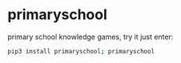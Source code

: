 # primaryschool
primary school knowledge games, try it just enter:  
```bash
pip3 install primaryschool; primaryschool
```  

